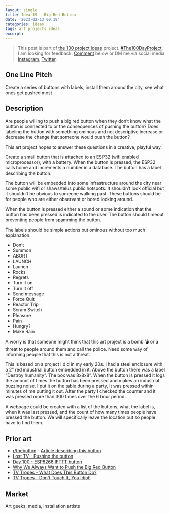 ```yaml
---
layout: single
title: Idea 19 - Big Red Button
date: '2023-02-13 00:19'
categories: ideas
tags: art projects ideas
excerpt: 
---
```


> This post is part of [the 100 project ideas](https://blog.abluestar.com/projects/2023-100-ideas/) project. [#The100DayProject](https://www.the100dayproject.org/). I am looking for feedback. <a href='#utterances-comments'>Comment</a> below or DM me via social media <a href="https://instagram.com/funvill" rel="nofollow noopener noreferrer"><i class="fab fa-fw fa-instagram" aria-hidden="true"></i><span class="label">Instagram</span></a>, <a href="https://twitter.com/funvill" rel="nofollow noopener noreferrer"><i class="fab fa-fw fa-twitter" aria-hidden="true"></i><span class="label">Twitter</span></a>.

## One Line Pitch

Create a series of buttons with labels, install them around the city, see what ones get pushed most

## Description

Are people willing to push a big red button when they don’t know what the button is connected to or the consequences of pushing the button? Does labeling the button with something ominous and not descriptive increase or decrease the change that someone would push the button?

This art project hopes to answer these questions in a creative, playful way.

Create a small button that is attached to an ESP32 (wifi enabled microprocessor), with a battery. When the button is pressed, the ESP32 calls home and increments a number in a database. The button has a label describing the button.

The button will be embedded into some infrastructure around the city near some public wifi or shaws/telus public hotspots. It shouldn’t look official but it shouldn’t be obvious to someone walking past. These buttons should be for people who are either observant or bored looking around.

When the button is pressed either a sound or some indication that the button has been pressed is indicated to the user. The button should timeout preventing people from spamming the button.

The labels should be simple actions but ominous without too much explanation.

- Don’t
- Summon
- ABORT
- LAUNCH
- Launch
- Rocks
- Regrets
- Turn it on
- Turn it off
- Send message
- Force Quit
- Reactor Trip
- Scram Switch
- Pleasure
- Pain
- Hungry?
- Make Rain

A worry is that someone might think that this art project is a bomb 💣 or a threat to people around them and call the police. Need some way of informing people that this is not a threat.

This is based on a project I did in my early 20s. I had a steel enclosure with a 2” red industrial button embedded in it. Above the button there was a label “Destroy humanity”. The box was 8x8x8”. When the button is pressed it logs the amount of times the button has been pressed and makes an industrial buzzing noise. I put it on the table during a party, It was pressed within minutes of me putting it out. After the party I checked the counter and it was pressed more than 300 times over the 6 hour period.

A webpage could be created with a list of the buttons, what the label is, when it was last pressed, and the count of how many times people have pressed the button. We will specifically leave the location out so people have to find them.

## Prior art

- [r/thebutton](https://www.reddit.com/r/thebutton/) - [Article describing this button](https://gizmodo.com/people-got-so-into-this-strange-internet-button-they-ma-1700779699)
- [Lost TV - Pushing the button](https://lostpedia.fandom.com/wiki/Pushing_the_button)
- [Day 100 - ESP8266 IFTTT button](https://blog.abluestar.com/day-100-esp8266-ifttt-button/)
- [Why We Always Want to Push the Big Red Button](https://gizmodo.com/why-we-always-want-to-push-the-big-red-button-1723914709)
- [TV Tropes - What Does This Button Do?](https://tvtropes.org/pmwiki/pmwiki.php/Main/WhatDoesThisButtonDo)
- [TV Tropes - Don't Touch It, You Idiot!](https://tvtropes.org/pmwiki/pmwiki.php/Main/DontTouchItYouIdiot)

## Market

Art geeks, media, installation artists
